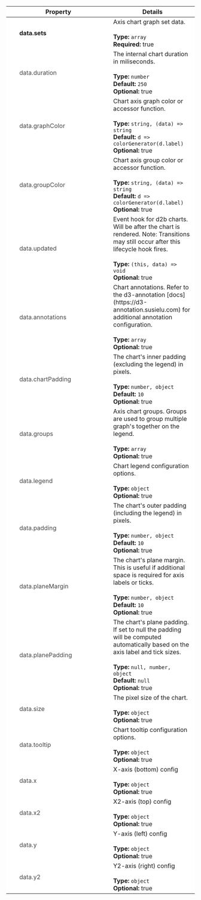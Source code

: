

<script>
  function toggleNextRow(el) {
    const nextRow = el.nextElementSibling;
    nextRow.classList.toggle('hidden');
    el.classList.toggle('expanded');
  } 
</script>

<style>
  .optional {
    opacity: 0.8;
  }

  .required {
    font-weight: bold;
  }

  .parent td:first-child > div::before {
    position: absolute;
    left: -12px;
    content: '\f0da';
    font-family: FontAwesome;
  }

  .expanded td:first-child > div::before {
    content: '\f0d7';
    font-family: FontAwesome;
  }

  .child > td {
    padding: 0 !important;
    border: none !important;
  }

  .child table {
    margin: 0 !important;
    border: 0 !important;
  }

  tr td:first-child {
    min-width: 250px;
    max-width: 250px;
    width: 250px;
  }

  tr td:first-child > div {
    position: relative;
  }

  tr {
    background-color: white !important;
  }

  tr.hidden {
    display: none;
  }

  td {
    position: relative;
  }

  tbody tr td:first-child {
    padding-left: 20px;
  }
</style>

<table><thead><tr><th>Property</th><th>Details</th></tr></thead><tbody><tr class="parent" onclick="toggleNextRow(this)"><td><div style="margin-left:15px;" class="required">data.sets</div></td><td>Axis chart graph set data.<br><br><strong>Type:</strong> <code>array</code><br><strong>Required:</strong> true<br></td></tr><tr class="child hidden">
        <td colspan="2"><table><tbody><tr class="parent" onclick="toggleNextRow(this)"><td><div style="margin-left:30px;" class="required">set.generators</div></td><td>Set generator data.<br><br><strong>Type:</strong> <code>array</code><br><strong>Required:</strong> true<br><strong>Generators:</strong> bar, area, line, scatter, boxPlot, bubblePack</td></tr><tr class="child hidden">
        <td colspan="2"><table><tbody><tr null><td><div style="margin-left:45px;" class="required">generator.type</div></td><td>The generator type, either this or the generator "types" must be provided.<br><br><strong>Type:</strong> <code>"bar", "area", "line", "scatter", "boxPlot", "bubblePack"</code><br><strong>Required:</strong> true<br></td></tr><tr null><td><div style="margin-left:45px;" class="required">generator.types</div></td><td>The generator types, either this or the generator "type" must be provided.<br><br><strong>Type:</strong> <code>array</code><br><strong>Required:</strong> true<br></td></tr><tr null><td><div style="margin-left:45px;" class="optional">generator.align</div></td><td>Align line or scatter graphs according to their y1 or y0 stack orientation. This is useful if you want to have 2 line graphs outlining the top and bottom of an area chart.<br><br><strong>Type:</strong> <code>"y1", "y0"</code><br><strong>Default:</strong> <code>'y1'</code><br><strong>Optional:</strong> true<br><strong>Generators:</strong> scatter, line</td></tr><tr null><td><div style="margin-left:45px;" class="optional">generator.centered</div></td><td>Forces bar chart bars to the center of their respective group position.<br><br><strong>Type:</strong> <code>boolean</code><br><strong>Default:</strong> <code>false</code><br><strong>Optional:</strong> true<br><strong>Generators:</strong> bar</td></tr><tr null><td><div style="margin-left:45px;" class="optional">generator.curve</div></td><td>Curve factory for area and line graphs. See d3-shape's [curves](https://github.com/d3/d3-shape#curves) for more information.<br><br><strong>Type:</strong> <code>CurveFactory</code><br><strong>Default:</strong> <code>d3.curveLinear</code><br><strong>Optional:</strong> true<br><strong>Generators:</strong> area, line</td></tr><tr null><td><div style="margin-left:45px;" class="optional">generator.groupPadding</div></td><td>The padding "within" bar groups (or between individual bars within a group).<br><br><strong>Type:</strong> <code>number</code><br><strong>Default:</strong> <code>0</code><br><strong>Optional:</strong> true<br><strong>Generators:</strong> bar</td></tr><tr null><td><div style="margin-left:45px;" class="optional">generator.orient</div></td><td>Element orientation for bars.<br><br><strong>Type:</strong> <code>"vertical", "horizontal"</code><br><strong>Default:</strong> <code>'vertical'</code><br><strong>Optional:</strong> true<br><strong>Generators:</strong> bar</td></tr><tr null><td><div style="margin-left:45px;" class="optional">generator.orient</div></td><td>Element orientation for boxes.<br><br><strong>Type:</strong> <code>"vertical", "horizontal"</code><br><strong>Default:</strong> <code>'vertical'</code><br><strong>Optional:</strong> true<br><strong>Generators:</strong> boxPlot</td></tr><tr null><td><div style="margin-left:45px;" class="optional">generator.padding</div></td><td>The padding "between" bar groups.<br><br><strong>Type:</strong> <code>number</code><br><strong>Default:</strong> <code>0.5</code><br><strong>Optional:</strong> true<br><strong>Generators:</strong> bar</td></tr><tr null><td><div style="margin-left:45px;" class="optional">generator.size</div></td><td>Pixel size multiplier for bubbles.<br><br><strong>Type:</strong> <code>number</code><br><strong>Default:</strong> <code>100</code><br><strong>Optional:</strong> true<br><strong>Generators:</strong> bubblePack, scatter</td></tr><tr null><td><div style="margin-left:45px;" class="optional">generator.stack</div></td><td>Enable or disable graph stacking.<br><br><strong>Type:</strong> <code>boolean</code><br><strong>Optional:</strong> true<br><strong>Generators:</strong> bar, area, line, scatter</td></tr><tr null><td><div style="margin-left:45px;" class="optional">generator.stackOffset</div></td><td>Stack offset for area line and scatter graphs. See d3-shape's [stack offsets](https://github.com/d3/d3-shape#stack-offsets) for more information.<br><br><strong>Type:</strong> <code>(series, order) => void</code><br><strong>Default:</strong> <code>d3.stackOffsetNone</code><br><strong>Optional:</strong> true<br><strong>Generators:</strong> area, line, scatter</td></tr><tr null><td><div style="margin-left:45px;" class="optional">generator.stackOrder</div></td><td>Stack order for area line and scatter graphs. See d3-shape's [stack orders](https://github.com/d3/d3-shape#stack-orders) for more information.<br><br><strong>Type:</strong> <code>(series) => array</code><br><strong>Default:</strong> <code>d3.stackOrderNone</code><br><strong>Optional:</strong> true<br><strong>Generators:</strong> area, line, scatter</td></tr><tr null><td><div style="margin-left:45px;" class="optional">generator.symbol</div></td><td>Sets the symbol type for the scatter graphs.<br><br><strong>Type:</strong> <code>SymbolType</code><br><strong>Default:</strong> <code>d3.symbolCircle</code><br><strong>Optional:</strong> true<br><strong>Generators:</strong> scatter</td></tr><tr null><td><div style="margin-left:45px;" class="optional">generator.symbol</div></td><td>Sets the symbol type for the bubble pack graphs.<br><br><strong>Type:</strong> <code>SymbolType</code><br><strong>Default:</strong> <code>d3.symbolCircle</code><br><strong>Optional:</strong> true<br><strong>Generators:</strong> bubblePack</td></tr><tr null><td><div style="margin-left:45px;" class="optional">generator.tendancy</div></td><td>How the parent bubble size, x, and y values should be computed. (e.g. as a mean / median / midpoint.. of their leaf nodes)<br><br><strong>Type:</strong> <code>(values, value, weight) => number</code><br><strong>Default:</strong> <code>d2b.mean</code><br><strong>Optional:</strong> true<br><strong>Generators:</strong> tendancy</td></tr><tr null><td><div style="margin-left:45px;" class="optional">generator.valueFormat</div></td><td>Value format for various box plot metrics (e.g. maximum, minimum, median, ..)<br><br><strong>Type:</strong> <code>(n) => string</code><br><strong>Default:</strong> <code>d3.format(',')</code><br><strong>Optional:</strong> true<br><strong>Generators:</strong> boxPlot</td></tr><tr null><td><div style="margin-left:45px;" class="optional">generator.width</div></td><td>Box pixel width.<br><br><strong>Type:</strong> <code>number</code><br><strong>Default:</strong> <code>20</code><br><strong>Optional:</strong> true<br><strong>Generators:</strong> boxPlot</td></tr></tbody></table></td>
      </tr><tr class="parent" onclick="toggleNextRow(this)"><td><div style="margin-left:30px;" class="required">set.graphs</div></td><td>Set graph data.<br><br><strong>Type:</strong> <code>array</code><br><strong>Required:</strong> true<br><strong>Generators:</strong> bar, area, line, scatter, boxPlot, bubblePack</td></tr><tr class="child hidden">
        <td colspan="2"><table><tbody><tr null><td><div style="margin-left:45px;" class="required">graph.label</div></td><td>Graph label.<br><br><strong>Type:</strong> <code>string</code><br><strong>Required:</strong> true<br><strong>Generators:</strong> all</td></tr><tr class="parent" onclick="toggleNextRow(this)"><td><div style="margin-left:45px;" class="required">graph.values</div></td><td>Graph values data.<br><br><strong>Type:</strong> <code>array</code><br><strong>Required:</strong> true<br><strong>Generators:</strong> bar, area, line, scatter, boxPlot, bubblePack</td></tr><tr class="child hidden">
        <td colspan="2"><table><tbody><tr null><td><div style="margin-left:60px;" class="required">value.lowerQuartile</div></td><td>Lower-quartile-value<br><br><strong>Type:</strong> <code>number</code><br><strong>Required:</strong> true<br><strong>Generators:</strong> boxPlot</td></tr><tr null><td><div style="margin-left:60px;" class="required">value.maximum</div></td><td>Maximum-value<br><br><strong>Type:</strong> <code>number</code><br><strong>Required:</strong> true<br><strong>Generators:</strong> boxPlot</td></tr><tr null><td><div style="margin-left:60px;" class="required">value.median</div></td><td>Median-value<br><br><strong>Type:</strong> <code>number</code><br><strong>Required:</strong> true<br><strong>Generators:</strong> boxPlot</td></tr><tr null><td><div style="margin-left:60px;" class="required">value.minimum</div></td><td>Minimum-value<br><br><strong>Type:</strong> <code>number</code><br><strong>Required:</strong> true<br><strong>Generators:</strong> boxPlot</td></tr><tr null><td><div style="margin-left:60px;" class="required">value.size</div></td><td>Bubble size<br><br><strong>Type:</strong> <code>number</code><br><strong>Required:</strong> true<br><strong>Generators:</strong> bubblePack</td></tr><tr null><td><div style="margin-left:60px;" class="required">value.upperQuartile</div></td><td>Upper-quartile-value<br><br><strong>Type:</strong> <code>number</code><br><strong>Required:</strong> true<br><strong>Generators:</strong> boxPlot</td></tr><tr null><td><div style="margin-left:60px;" class="required">value.x</div></td><td>X-value<br><br><strong>Type:</strong> <code>number, string, Date</code><br><strong>Required:</strong> true<br><strong>Generators:</strong> all, bubblePack</td></tr><tr null><td><div style="margin-left:60px;" class="required">value.y</div></td><td>Y-value<br><br><strong>Type:</strong> <code>number, string, Date</code><br><strong>Required:</strong> true<br><strong>Generators:</strong> all, bubblePack</td></tr><tr class="parent" onclick="toggleNextRow(this)"><td><div style="margin-left:60px;" class="required">value.children</div></td><td>Bubble children.<br><br><strong>Type:</strong> <code>array</code><br><strong>Required:</strong> true<br><strong>Generators:</strong> bubblePack</td></tr><tr class="child hidden">
        <td colspan="2"><table><tbody><tr null><td><div style="margin-left:75px;" class="required">child.size</div></td><td>Bubble size<br><br><strong>Type:</strong> <code>number</code><br><strong>Required:</strong> true<br><strong>Generators:</strong> bubblePack</td></tr><tr null><td><div style="margin-left:75px;" class="required">child.x</div></td><td>X-value<br><br><strong>Type:</strong> <code>number, string, Date</code><br><strong>Required:</strong> true<br><strong>Generators:</strong> all</td></tr><tr null><td><div style="margin-left:75px;" class="required">child.y</div></td><td>Y-value<br><br><strong>Type:</strong> <code>number, string, Date</code><br><strong>Required:</strong> true<br><strong>Generators:</strong> all</td></tr><tr null><td><div style="margin-left:75px;" class="optional">child.color</div></td><td>Value's corresponding color. If undefined will fall back to the graph's color.<br><br><strong>Type:</strong> <code>string</code><br><strong>Optional:</strong> true<br><strong>Generators:</strong> bar, scatter, boxPlot, bubblePack</td></tr><tr null><td><div style="margin-left:75px;" class="optional">child.symbol</div></td><td>Point symbol marker. If undefined will fall back to the graph's symbol.<br><br><strong>Type:</strong> <code>SymbolType</code><br><strong>Optional:</strong> true<br><strong>Generators:</strong> bubblePack, scatter</td></tr><tr null><td><div style="margin-left:75px;" class="optional">child.tooltip</div></td><td>Value's tooltip HTML content. If undefined will fall back to the graph's tooltip accessor. If null will disable the tooltip for this value.<br><br><strong>Type:</strong> <code>string, null</code><br><strong>Optional:</strong> true<br><strong>Generators:</strong> all</td></tr><tr class="parent" onclick="toggleNextRow(this)"><td><div style="margin-left:75px;" class="optional">child.annotation</div></td><td>Value's annotations. Bar, line, scatter, and bubble pack graphs have one annotation per value. Refer to the d3-annotation [docs](https://d3-annotation.susielu.com) for additional annotation configuration.<br><br><strong>Type:</strong> <code>object</code><br><strong>Optional:</strong> true<br><strong>Generators:</strong> bar, line, scatter, bubblePack</td></tr><tr class="child hidden">
        <td colspan="2"><table><tbody><tr null><td><div style="margin-left:90px;" class="required">annotation.x</div></td><td>Annotation x position.<br><br><strong>Type:</strong> <code>number, string</code><br><strong>Required:</strong> true<br></td></tr><tr null><td><div style="margin-left:90px;" class="required">annotation.y</div></td><td>Annotation y position.<br><br><strong>Type:</strong> <code>number, string</code><br><strong>Required:</strong> true<br></td></tr><tr null><td><div style="margin-left:90px;" class="optional">annotation.x2</div></td><td>Annotation x2 position.<br><br><strong>Type:</strong> <code>number, string</code><br><strong>Optional:</strong> true<br></td></tr><tr null><td><div style="margin-left:90px;" class="optional">annotation.xType</div></td><td>Annotation x type.<br><br><strong>Type:</strong> <code>"x", "x2"</code><br><strong>Default:</strong> <code>'x'</code><br><strong>Optional:</strong> true<br></td></tr><tr null><td><div style="margin-left:90px;" class="optional">annotation.y2</div></td><td>Annotation y2 position.<br><br><strong>Type:</strong> <code>number, string</code><br><strong>Optional:</strong> true<br></td></tr><tr null><td><div style="margin-left:90px;" class="optional">annotation.yType</div></td><td>Annotation y type.<br><br><strong>Type:</strong> <code>"y", "y2"</code><br><strong>Default:</strong> <code>'y'</code><br><strong>Optional:</strong> true<br></td></tr><tr null><td><div style="margin-left:90px;" class="optional">annotation.z</div></td><td>Annotation z position.<br><br><strong>Type:</strong> <code>"front", "back"</code><br><strong>Default:</strong> <code>'front'</code><br><strong>Optional:</strong> true<br></td></tr></tbody></table></td>
      </tr><tr class="parent" onclick="toggleNextRow(this)"><td><div style="margin-left:75px;" class="optional">child.annotations</div></td><td>Value's annotations. Area and box plot graphs are allowed to have multiple annotations per value, because each value has multiple factors. Refer to the d3-annotation [docs](https://d3-annotation.susielu.com) for additional annotation configuration.<br><br><strong>Type:</strong> <code>array</code><br><strong>Optional:</strong> true<br><strong>Generators:</strong> area, boxPlot</td></tr><tr class="child hidden">
        <td colspan="2"><table><tbody><tr null><td><div style="margin-left:90px;" class="required">annotation.x</div></td><td>Annotation x position.<br><br><strong>Type:</strong> <code>number, string</code><br><strong>Required:</strong> true<br></td></tr><tr null><td><div style="margin-left:90px;" class="required">annotation.y</div></td><td>Annotation y position.<br><br><strong>Type:</strong> <code>number, string</code><br><strong>Required:</strong> true<br></td></tr><tr null><td><div style="margin-left:90px;" class="optional">annotation.x2</div></td><td>Annotation x2 position.<br><br><strong>Type:</strong> <code>number, string</code><br><strong>Optional:</strong> true<br></td></tr><tr null><td><div style="margin-left:90px;" class="optional">annotation.xType</div></td><td>Annotation x type.<br><br><strong>Type:</strong> <code>"x", "x2"</code><br><strong>Default:</strong> <code>'x'</code><br><strong>Optional:</strong> true<br></td></tr><tr null><td><div style="margin-left:90px;" class="optional">annotation.y2</div></td><td>Annotation y2 position.<br><br><strong>Type:</strong> <code>number, string</code><br><strong>Optional:</strong> true<br></td></tr><tr null><td><div style="margin-left:90px;" class="optional">annotation.yType</div></td><td>Annotation y type.<br><br><strong>Type:</strong> <code>"y", "y2"</code><br><strong>Default:</strong> <code>'y'</code><br><strong>Optional:</strong> true<br></td></tr><tr null><td><div style="margin-left:90px;" class="optional">annotation.z</div></td><td>Annotation z position.<br><br><strong>Type:</strong> <code>"front", "back"</code><br><strong>Default:</strong> <code>'front'</code><br><strong>Optional:</strong> true<br></td></tr></tbody></table></td>
      </tr></tbody></table></td>
      </tr><tr null><td><div style="margin-left:60px;" class="optional">value.centered</div></td><td>Forces bar chart bar centering. If undefined will fall back to the bar generator's centered attribute.<br><br><strong>Type:</strong> <code>boolean</code><br><strong>Optional:</strong> true<br><strong>Generators:</strong> bar</td></tr><tr null><td><div style="margin-left:60px;" class="optional">value.color</div></td><td>Value's corresponding color. If undefined will fall back to the graph's color.<br><br><strong>Type:</strong> <code>string</code><br><strong>Optional:</strong> true<br><strong>Generators:</strong> bar, scatter, boxPlot, bubblePack</td></tr><tr null><td><div style="margin-left:60px;" class="optional">value.outliers</div></td><td>Outliers-values<br><br><strong>Type:</strong> <code>array</code><br><strong>Optional:</strong> true<br><strong>Generators:</strong> boxPlot</td></tr><tr null><td><div style="margin-left:60px;" class="optional">value.size</div></td><td>Scatter size. This is optional to provide individual scatter point sizing.<br><br><strong>Type:</strong> <code>number</code><br><strong>Default:</strong> <code>1</code><br><strong>Optional:</strong> true<br><strong>Generators:</strong> size</td></tr><tr null><td><div style="margin-left:60px;" class="optional">value.size</div></td><td>Bubble size. This is optional for parent bubbles, if not provided the value will be aggrigated from leaf node sizes.<br><br><strong>Type:</strong> <code>number</code><br><strong>Optional:</strong> true<br><strong>Generators:</strong> bubblePack</td></tr><tr null><td><div style="margin-left:60px;" class="optional">value.symbol</div></td><td>Point symbol marker. If undefined will fall back to the graph's symbol.<br><br><strong>Type:</strong> <code>SymbolType</code><br><strong>Optional:</strong> true<br><strong>Generators:</strong> bubblePack, scatter</td></tr><tr null><td><div style="margin-left:60px;" class="optional">value.tooltip</div></td><td>Value's tooltip HTML content. If undefined will fall back to the graph's tooltip accessor. If null will disable the tooltip for this value.<br><br><strong>Type:</strong> <code>string, null</code><br><strong>Optional:</strong> true<br><strong>Generators:</strong> all</td></tr><tr null><td><div style="margin-left:60px;" class="optional">value.width</div></td><td>The pixel width for this value's box-plot. If undefined will fall back to the boxPlot generator's width attribute.<br><br><strong>Type:</strong> <code>number</code><br><strong>Optional:</strong> true<br><strong>Generators:</strong> boxPlot</td></tr><tr null><td><div style="margin-left:60px;" class="optional">value.y0</div></td><td>Y0-value<br><br><strong>Type:</strong> <code>number, string</code><br><strong>Default:</strong> <code>0</code><br><strong>Optional:</strong> true<br><strong>Generators:</strong> area</td></tr><tr class="parent" onclick="toggleNextRow(this)"><td><div style="margin-left:60px;" class="optional">value.annotation</div></td><td>Value's annotations. Bar, line, scatter, and bubble pack graphs have one annotation per value. Refer to the d3-annotation [docs](https://d3-annotation.susielu.com) for additional annotation configuration.<br><br><strong>Type:</strong> <code>object</code><br><strong>Optional:</strong> true<br><strong>Generators:</strong> bar, line, scatter, bubblePack</td></tr><tr class="child hidden">
        <td colspan="2"><table><tbody><tr null><td><div style="margin-left:75px;" class="required">annotation.x</div></td><td>Annotation x position.<br><br><strong>Type:</strong> <code>number, string</code><br><strong>Required:</strong> true<br></td></tr><tr null><td><div style="margin-left:75px;" class="required">annotation.y</div></td><td>Annotation y position.<br><br><strong>Type:</strong> <code>number, string</code><br><strong>Required:</strong> true<br></td></tr><tr null><td><div style="margin-left:75px;" class="optional">annotation.x2</div></td><td>Annotation x2 position.<br><br><strong>Type:</strong> <code>number, string</code><br><strong>Optional:</strong> true<br></td></tr><tr null><td><div style="margin-left:75px;" class="optional">annotation.xType</div></td><td>Annotation x type.<br><br><strong>Type:</strong> <code>"x", "x2"</code><br><strong>Default:</strong> <code>'x'</code><br><strong>Optional:</strong> true<br></td></tr><tr null><td><div style="margin-left:75px;" class="optional">annotation.y2</div></td><td>Annotation y2 position.<br><br><strong>Type:</strong> <code>number, string</code><br><strong>Optional:</strong> true<br></td></tr><tr null><td><div style="margin-left:75px;" class="optional">annotation.yType</div></td><td>Annotation y type.<br><br><strong>Type:</strong> <code>"y", "y2"</code><br><strong>Default:</strong> <code>'y'</code><br><strong>Optional:</strong> true<br></td></tr><tr null><td><div style="margin-left:75px;" class="optional">annotation.z</div></td><td>Annotation z position.<br><br><strong>Type:</strong> <code>"front", "back"</code><br><strong>Default:</strong> <code>'front'</code><br><strong>Optional:</strong> true<br></td></tr></tbody></table></td>
      </tr><tr class="parent" onclick="toggleNextRow(this)"><td><div style="margin-left:60px;" class="optional">value.annotations</div></td><td>Value's annotations. Area and box plot graphs are allowed to have multiple annotations per value, because each value has multiple factors. Refer to the d3-annotation [docs](https://d3-annotation.susielu.com) for additional annotation configuration.<br><br><strong>Type:</strong> <code>array</code><br><strong>Optional:</strong> true<br><strong>Generators:</strong> area, boxPlot</td></tr><tr class="child hidden">
        <td colspan="2"><table><tbody><tr null><td><div style="margin-left:75px;" class="required">annotation.x</div></td><td>Annotation x position.<br><br><strong>Type:</strong> <code>number, string</code><br><strong>Required:</strong> true<br></td></tr><tr null><td><div style="margin-left:75px;" class="required">annotation.y</div></td><td>Annotation y position.<br><br><strong>Type:</strong> <code>number, string</code><br><strong>Required:</strong> true<br></td></tr><tr null><td><div style="margin-left:75px;" class="optional">annotation.x2</div></td><td>Annotation x2 position.<br><br><strong>Type:</strong> <code>number, string</code><br><strong>Optional:</strong> true<br></td></tr><tr null><td><div style="margin-left:75px;" class="optional">annotation.xType</div></td><td>Annotation x type.<br><br><strong>Type:</strong> <code>"x", "x2"</code><br><strong>Default:</strong> <code>'x'</code><br><strong>Optional:</strong> true<br></td></tr><tr null><td><div style="margin-left:75px;" class="optional">annotation.y2</div></td><td>Annotation y2 position.<br><br><strong>Type:</strong> <code>number, string</code><br><strong>Optional:</strong> true<br></td></tr><tr null><td><div style="margin-left:75px;" class="optional">annotation.yType</div></td><td>Annotation y type.<br><br><strong>Type:</strong> <code>"y", "y2"</code><br><strong>Default:</strong> <code>'y'</code><br><strong>Optional:</strong> true<br></td></tr><tr null><td><div style="margin-left:75px;" class="optional">annotation.z</div></td><td>Annotation z position.<br><br><strong>Type:</strong> <code>"front", "back"</code><br><strong>Default:</strong> <code>'front'</code><br><strong>Optional:</strong> true<br></td></tr></tbody></table></td>
      </tr></tbody></table></td>
      </tr><tr null><td><div style="margin-left:45px;" class="optional">graph.color</div></td><td>The graph color. If undefined, the color will fall back to the chart's graphColor accessor.<br><br><strong>Type:</strong> <code>string</code><br><strong>Optional:</strong> true<br><strong>Generators:</strong> all</td></tr><tr null><td><div style="margin-left:45px;" class="optional">graph.group</div></td><td>The graph group, should match the group's label. This is useful to group graphs together on the legend.<br><br><strong>Type:</strong> <code>string</code><br><strong>Optional:</strong> true<br><strong>Generators:</strong> all</td></tr><tr null><td><div style="margin-left:45px;" class="optional">graph.hidden</div></td><td>Initially hides this graph. This value will be modified internally when interacting with the chart legend.<br><br><strong>Type:</strong> <code>boolean</code><br><strong>Optional:</strong> true<br><strong>Generators:</strong> all</td></tr><tr null><td><div style="margin-left:45px;" class="optional">graph.legendIcon</div></td><td>Legend icon symbol type. This can either be a font awesome character code (e.g. '\uf111' for a circle), [d3 symbol](https://github.com/d3/d3-shape#symbols) or [d2b symbol](https://docs.d2bjs.org/shape/symbols.html). If set, this will override the legend's icon property.<br><br><strong>Type:</strong> <code>string, SymbolType</code><br><strong>Optional:</strong> true<br></td></tr><tr null><td><div style="margin-left:45px;" class="optional">graph.stack</div></td><td>Graph stack key. This can be used to stack graphs together in this set. Like stack values will be stacked together. (e.g. if graphs 1 and 2 have a stack value is 'first' and graph 3 have a stack value of 'second' only graphs 1 and 2 will be stacked together). If undefined, the stacking will fall back to the generator's stack property.<br><br><strong>Type:</strong> <code>number, string</code><br><strong>Optional:</strong> true<br><strong>Generators:</strong> bar, area, line, scatter</td></tr><tr null><td><div style="margin-left:45px;" class="optional">graph.symbol</div></td><td>The graph symbol if it's a scatter or bubble pack graph. If undefined, the symbol will fall back to the generator's symbol property.<br><br><strong>Type:</strong> <code>SymbolType</code><br><strong>Optional:</strong> true<br><strong>Generators:</strong> scatter, bubblePack</td></tr><tr null><td><div style="margin-left:45px;" class="optional">graph.tooltip</div></td><td>Html content to be displayed in the values tooltip row. A null value will disable the value's tooltip row.<br><br><strong>Type:</strong> <code>null, string, (data, graph) => string, null</code><br><strong>Default:</strong> <code>(value, graph) => {   return `${graph.label}: ${orEquals(value.y, value.y1, value.median)}` }</code><br><strong>Optional:</strong> true<br><strong>Generators:</strong> bar, area, line, scatter, </td></tr><tr class="parent" onclick="toggleNextRow(this)"><td><div style="margin-left:45px;" class="optional">graph.annotations</div></td><td>Graph annotations. Refer to the d3-annotation [docs](https://d3-annotation.susielu.com) for additional annotation configuration.<br><br><strong>Type:</strong> <code>array</code><br><strong>Optional:</strong> true<br><strong>Generators:</strong> all</td></tr><tr class="child hidden">
        <td colspan="2"><table><tbody><tr null><td><div style="margin-left:60px;" class="required">annotation.x</div></td><td>Annotation x position.<br><br><strong>Type:</strong> <code>number, string</code><br><strong>Required:</strong> true<br></td></tr><tr null><td><div style="margin-left:60px;" class="required">annotation.y</div></td><td>Annotation y position.<br><br><strong>Type:</strong> <code>number, string</code><br><strong>Required:</strong> true<br></td></tr><tr null><td><div style="margin-left:60px;" class="optional">annotation.x2</div></td><td>Annotation x2 position.<br><br><strong>Type:</strong> <code>number, string</code><br><strong>Optional:</strong> true<br></td></tr><tr null><td><div style="margin-left:60px;" class="optional">annotation.xType</div></td><td>Annotation x type.<br><br><strong>Type:</strong> <code>"x", "x2"</code><br><strong>Default:</strong> <code>'x'</code><br><strong>Optional:</strong> true<br></td></tr><tr null><td><div style="margin-left:60px;" class="optional">annotation.y2</div></td><td>Annotation y2 position.<br><br><strong>Type:</strong> <code>number, string</code><br><strong>Optional:</strong> true<br></td></tr><tr null><td><div style="margin-left:60px;" class="optional">annotation.yType</div></td><td>Annotation y type.<br><br><strong>Type:</strong> <code>"y", "y2"</code><br><strong>Default:</strong> <code>'y'</code><br><strong>Optional:</strong> true<br></td></tr><tr null><td><div style="margin-left:60px;" class="optional">annotation.z</div></td><td>Annotation z position.<br><br><strong>Type:</strong> <code>"front", "back"</code><br><strong>Default:</strong> <code>'front'</code><br><strong>Optional:</strong> true<br></td></tr></tbody></table></td>
      </tr></tbody></table></td>
      </tr><tr null><td><div style="margin-left:30px;" class="optional">set.xType</div></td><td>Set xType. If set to x2, the graphs in this set will use the top horizontal axis.<br><br><strong>Type:</strong> <code>"x", "x2"</code><br><strong>Default:</strong> <code>'x'</code><br><strong>Optional:</strong> true<br></td></tr><tr null><td><div style="margin-left:30px;" class="optional">set.yType</div></td><td>Set yType. If set to y2, the graphs in this set will use the right vertical axis.<br><br><strong>Type:</strong> <code>"y", "y2"</code><br><strong>Default:</strong> <code>'y'</code><br><strong>Optional:</strong> true<br></td></tr></tbody></table></td>
      </tr><tr null><td><div style="margin-left:15px;" class="optional">data.duration</div></td><td>The internal chart duration in miliseconds.<br><br><strong>Type:</strong> <code>number</code><br><strong>Default:</strong> <code>250</code><br><strong>Optional:</strong> true<br></td></tr><tr null><td><div style="margin-left:15px;" class="optional">data.graphColor</div></td><td>Chart axis graph color or accessor function.<br><br><strong>Type:</strong> <code>string, (data) => string</code><br><strong>Default:</strong> <code>d => colorGenerator(d.label)</code><br><strong>Optional:</strong> true<br></td></tr><tr null><td><div style="margin-left:15px;" class="optional">data.groupColor</div></td><td>Chart axis group color or accessor function.<br><br><strong>Type:</strong> <code>string, (data) => string</code><br><strong>Default:</strong> <code>d => colorGenerator(d.label)</code><br><strong>Optional:</strong> true<br></td></tr><tr null><td><div style="margin-left:15px;" class="optional">data.updated</div></td><td>Event hook for d2b charts. Will be after the chart is rendered. Note: Transitions may still occur after this lifecycle hook fires.<br><br><strong>Type:</strong> <code>(this, data) => void</code><br><strong>Optional:</strong> true<br></td></tr><tr class="parent" onclick="toggleNextRow(this)"><td><div style="margin-left:15px;" class="optional">data.annotations</div></td><td>Chart annotations. Refer to the d3-annotation [docs](https://d3-annotation.susielu.com) for additional annotation configuration.<br><br><strong>Type:</strong> <code>array</code><br><strong>Optional:</strong> true<br></td></tr><tr class="child hidden">
        <td colspan="2"><table><tbody><tr null><td><div style="margin-left:30px;" class="required">annotation.x</div></td><td>Annotation x position.<br><br><strong>Type:</strong> <code>number, string</code><br><strong>Required:</strong> true<br></td></tr><tr null><td><div style="margin-left:30px;" class="required">annotation.y</div></td><td>Annotation y position.<br><br><strong>Type:</strong> <code>number, string</code><br><strong>Required:</strong> true<br></td></tr><tr null><td><div style="margin-left:30px;" class="optional">annotation.x2</div></td><td>Annotation x2 position.<br><br><strong>Type:</strong> <code>number, string</code><br><strong>Optional:</strong> true<br></td></tr><tr null><td><div style="margin-left:30px;" class="optional">annotation.xType</div></td><td>Annotation x type.<br><br><strong>Type:</strong> <code>"x", "x2"</code><br><strong>Default:</strong> <code>'x'</code><br><strong>Optional:</strong> true<br></td></tr><tr null><td><div style="margin-left:30px;" class="optional">annotation.y2</div></td><td>Annotation y2 position.<br><br><strong>Type:</strong> <code>number, string</code><br><strong>Optional:</strong> true<br></td></tr><tr null><td><div style="margin-left:30px;" class="optional">annotation.yType</div></td><td>Annotation y type.<br><br><strong>Type:</strong> <code>"y", "y2"</code><br><strong>Default:</strong> <code>'y'</code><br><strong>Optional:</strong> true<br></td></tr><tr null><td><div style="margin-left:30px;" class="optional">annotation.z</div></td><td>Annotation z position.<br><br><strong>Type:</strong> <code>"front", "back"</code><br><strong>Default:</strong> <code>'front'</code><br><strong>Optional:</strong> true<br></td></tr></tbody></table></td>
      </tr><tr class="parent" onclick="toggleNextRow(this)"><td><div style="margin-left:15px;" class="optional">data.chartPadding</div></td><td>The chart's inner padding (excluding the legend) in pixels.<br><br><strong>Type:</strong> <code>number, object</code><br><strong>Default:</strong> <code>10</code><br><strong>Optional:</strong> true<br></td></tr><tr class="child hidden">
        <td colspan="2"><table><tbody><tr null><td><div style="margin-left:30px;" class="required">chartPadding.bottom</div></td><td><strong>Type:</strong> <code>number</code><br><strong>Required:</strong> true<br></td></tr><tr null><td><div style="margin-left:30px;" class="required">chartPadding.left</div></td><td><strong>Type:</strong> <code>number</code><br><strong>Required:</strong> true<br></td></tr><tr null><td><div style="margin-left:30px;" class="required">chartPadding.right</div></td><td><strong>Type:</strong> <code>number</code><br><strong>Required:</strong> true<br></td></tr><tr null><td><div style="margin-left:30px;" class="required">chartPadding.top</div></td><td><strong>Type:</strong> <code>number</code><br><strong>Required:</strong> true<br></td></tr></tbody></table></td>
      </tr><tr class="parent" onclick="toggleNextRow(this)"><td><div style="margin-left:15px;" class="optional">data.groups</div></td><td>Axis chart groups. Groups are used to group multiple graph's together on the legend.<br><br><strong>Type:</strong> <code>array</code><br><strong>Optional:</strong> true<br></td></tr><tr class="child hidden">
        <td colspan="2"><table><tbody><tr null><td><div style="margin-left:30px;" class="required">group.label</div></td><td>The group label, should match the corresponding graph's group property.<br><br><strong>Type:</strong> <code>string</code><br><strong>Required:</strong> true<br></td></tr><tr null><td><div style="margin-left:30px;" class="optional">group.color</div></td><td>The group color property. By default this will defer to the graph color.<br><br><strong>Type:</strong> <code>string</code><br><strong>Optional:</strong> true<br></td></tr><tr null><td><div style="margin-left:30px;" class="optional">group.hidden</div></td><td>Initially hides this group. This value will be modified internally when interacting with the chart legend.<br><br><strong>Type:</strong> <code>boolean</code><br><strong>Optional:</strong> true<br></td></tr><tr null><td><div style="margin-left:30px;" class="optional">group.legendIcon</div></td><td>Legend icon symbol type. This can either be a font awesome character code (e.g. '\uf111' for a circle), [d3 symbol](https://github.com/d3/d3-shape#symbols) or [d2b symbol](https://docs.d2bjs.org/shape/symbols.html). If set, this will override the legend's icon property.<br><br><strong>Type:</strong> <code>string, SymbolType</code><br><strong>Optional:</strong> true<br></td></tr></tbody></table></td>
      </tr><tr class="parent" onclick="toggleNextRow(this)"><td><div style="margin-left:15px;" class="optional">data.legend</div></td><td>Chart legend configuration options.<br><br><strong>Type:</strong> <code>object</code><br><strong>Optional:</strong> true<br></td></tr><tr class="child hidden">
        <td colspan="2"><table><tbody><tr null><td><div style="margin-left:30px;" class="optional">legend.clickable</div></td><td>Whether the legend will hide / show arcs on click.<br><br><strong>Type:</strong> <code>boolean</code><br><strong>Default:</strong> <code>true</code><br><strong>Optional:</strong> true<br></td></tr><tr null><td><div style="margin-left:30px;" class="optional">legend.dblclickable</div></td><td>Whether the legend will hide / show arcs on dblclick.<br><br><strong>Type:</strong> <code>boolean</code><br><strong>Default:</strong> <code>true</code><br><strong>Optional:</strong> true<br></td></tr><tr null><td><div style="margin-left:30px;" class="optional">legend.enabled</div></td><td>Enable or disable the legend.<br><br><strong>Type:</strong> <code>boolean</code><br><strong>Default:</strong> <code>true</code><br><strong>Optional:</strong> true<br></td></tr><tr null><td><div style="margin-left:30px;" class="optional">legend.icon</div></td><td>Legend icon symbol type. This can either be a font awesome character code (e.g. '\uf111' for a circle), [d3 symbol](https://github.com/d3/d3-shape#symbols) or [d2b symbol](https://docs.d2bjs.org/shape/symbols.html). This can also be provided as an accessor function to the graph / group data.<br><br><strong>Type:</strong> <code>string, SymbolType, (data) => string, SymbolType</code><br><strong>Default:</strong> <code>d3.symbolCircle</code><br><strong>Optional:</strong> true<br></td></tr><tr null><td><div style="margin-left:30px;" class="optional">legend.orient</div></td><td>Legend orientation, relative to the chart.<br><br><strong>Type:</strong> <code>"top", "left", "right", "bottom"</code><br><strong>Default:</strong> <code>'bottom'</code><br><strong>Optional:</strong> true<br></td></tr></tbody></table></td>
      </tr><tr class="parent" onclick="toggleNextRow(this)"><td><div style="margin-left:15px;" class="optional">data.padding</div></td><td>The chart's outer padding (including the legend) in pixels.<br><br><strong>Type:</strong> <code>number, object</code><br><strong>Default:</strong> <code>10</code><br><strong>Optional:</strong> true<br></td></tr><tr class="child hidden">
        <td colspan="2"><table><tbody><tr null><td><div style="margin-left:30px;" class="required">padding.bottom</div></td><td><strong>Type:</strong> <code>number</code><br><strong>Required:</strong> true<br></td></tr><tr null><td><div style="margin-left:30px;" class="required">padding.left</div></td><td><strong>Type:</strong> <code>number</code><br><strong>Required:</strong> true<br></td></tr><tr null><td><div style="margin-left:30px;" class="required">padding.right</div></td><td><strong>Type:</strong> <code>number</code><br><strong>Required:</strong> true<br></td></tr><tr null><td><div style="margin-left:30px;" class="required">padding.top</div></td><td><strong>Type:</strong> <code>number</code><br><strong>Required:</strong> true<br></td></tr></tbody></table></td>
      </tr><tr class="parent" onclick="toggleNextRow(this)"><td><div style="margin-left:15px;" class="optional">data.planeMargin</div></td><td>The chart's plane margin. This is useful if additional space is required for axis labels or ticks.<br><br><strong>Type:</strong> <code>number, object</code><br><strong>Default:</strong> <code>10</code><br><strong>Optional:</strong> true<br></td></tr><tr class="child hidden">
        <td colspan="2"><table><tbody><tr null><td><div style="margin-left:30px;" class="required">planeMargin.bottom</div></td><td><strong>Type:</strong> <code>number</code><br><strong>Required:</strong> true<br></td></tr><tr null><td><div style="margin-left:30px;" class="required">planeMargin.left</div></td><td><strong>Type:</strong> <code>number</code><br><strong>Required:</strong> true<br></td></tr><tr null><td><div style="margin-left:30px;" class="required">planeMargin.right</div></td><td><strong>Type:</strong> <code>number</code><br><strong>Required:</strong> true<br></td></tr><tr null><td><div style="margin-left:30px;" class="required">planeMargin.top</div></td><td><strong>Type:</strong> <code>number</code><br><strong>Required:</strong> true<br></td></tr></tbody></table></td>
      </tr><tr class="parent" onclick="toggleNextRow(this)"><td><div style="margin-left:15px;" class="optional">data.planePadding</div></td><td>The chart's plane padding. If set to null the padding will be computed automatically based on the axis label and tick sizes.<br><br><strong>Type:</strong> <code>null, number, object</code><br><strong>Default:</strong> <code>null</code><br><strong>Optional:</strong> true<br></td></tr><tr class="child hidden">
        <td colspan="2"><table><tbody><tr null><td><div style="margin-left:30px;" class="required">planePadding.bottom</div></td><td><strong>Type:</strong> <code>number</code><br><strong>Required:</strong> true<br></td></tr><tr null><td><div style="margin-left:30px;" class="required">planePadding.left</div></td><td><strong>Type:</strong> <code>number</code><br><strong>Required:</strong> true<br></td></tr><tr null><td><div style="margin-left:30px;" class="required">planePadding.right</div></td><td><strong>Type:</strong> <code>number</code><br><strong>Required:</strong> true<br></td></tr><tr null><td><div style="margin-left:30px;" class="required">planePadding.top</div></td><td><strong>Type:</strong> <code>number</code><br><strong>Required:</strong> true<br></td></tr></tbody></table></td>
      </tr><tr class="parent" onclick="toggleNextRow(this)"><td><div style="margin-left:15px;" class="optional">data.size</div></td><td>The pixel size of the chart.<br><br><strong>Type:</strong> <code>object</code><br><strong>Optional:</strong> true<br></td></tr><tr class="child hidden">
        <td colspan="2"><table><tbody><tr null><td><div style="margin-left:30px;" class="optional">size.height</div></td><td>The pixel height of the chart. If not given, the container height will be used.<br><br><strong>Type:</strong> <code>number</code><br><strong>Optional:</strong> true<br></td></tr><tr null><td><div style="margin-left:30px;" class="optional">size.width</div></td><td>The pixel width of the chart. If not given, the container width will be used.<br><br><strong>Type:</strong> <code>number</code><br><strong>Optional:</strong> true<br></td></tr></tbody></table></td>
      </tr><tr class="parent" onclick="toggleNextRow(this)"><td><div style="margin-left:15px;" class="optional">data.tooltip</div></td><td>Chart tooltip configuration options.<br><br><strong>Type:</strong> <code>object</code><br><strong>Optional:</strong> true<br></td></tr><tr class="child hidden">
        <td colspan="2"><table><tbody><tr null><td><div style="margin-left:30px;" class="optional">tooltip.row</div></td><td>Html content to be displayed in each of the tooltip's rows.<br><br><strong>Type:</strong> <code>null, string, (value, graph) => string, null</code><br><strong>Default:</strong> <code>(value, graph) => {   return `${graph.label}: ${orEquals(value.y, value.y1, value.median)}` }</code><br><strong>Optional:</strong> true<br></td></tr><tr null><td><div style="margin-left:30px;" class="optional">tooltip.threshold</div></td><td>The tooltip threshold for the cursor distant to the nearest axis chart value.<br><br><strong>Type:</strong> <code>number</code><br><strong>Default:</strong> <code>50</code><br><strong>Optional:</strong> true<br></td></tr><tr null><td><div style="margin-left:30px;" class="optional">tooltip.title</div></td><td>Html content to be displayed in the tooltip's title.<br><br><strong>Type:</strong> <code>null, string, (values) => string, null</code><br><strong>Default:</strong> <code>(values) => {   const first = values[0].value   return `${first.x, first.x1, first.median}` }</code><br><strong>Optional:</strong> true<br></td></tr><tr null><td><div style="margin-left:30px;" class="optional">tooltip.trackX</div></td><td>Tooltip will show values near the horizontal position of the cursor.<br><br><strong>Type:</strong> <code>boolean</code><br><strong>Default:</strong> <code>true</code><br><strong>Optional:</strong> true<br></td></tr><tr null><td><div style="margin-left:30px;" class="optional">tooltip.trackY</div></td><td>Tooltip will show values near the vertical position of the cursor. (useful for horizontally oriented graphs or charts that have a lot of y values stacked on the same discrete x values)<br><br><strong>Type:</strong> <code>boolean</code><br><strong>Default:</strong> <code>false</code><br><strong>Optional:</strong> true<br></td></tr></tbody></table></td>
      </tr><tr class="parent" onclick="toggleNextRow(this)"><td><div style="margin-left:15px;" class="optional">data.x</div></td><td>X-axis (bottom) config<br><br><strong>Type:</strong> <code>object</code><br><strong>Optional:</strong> true<br></td></tr><tr class="child hidden">
        <td colspan="2"><table><tbody><tr null><td><div style="margin-left:30px;" class="optional">x.axis</div></td><td>Specify a configured [d3-axis](https://github.com/d3/d3-axis). It's usually better to use the following axis configuration properties instead of setting your own.<br><br><strong>Type:</strong> <code>Axis</code><br><strong>Optional:</strong> true<br></td></tr><tr null><td><div style="margin-left:30px;" class="optional">x.label</div></td><td>Sets a label for this axis.<br><br><strong>Type:</strong> <code>string</code><br><strong>Optional:</strong> true<br></td></tr><tr null><td><div style="margin-left:30px;" class="optional">x.labelOrient</div></td><td>Axis label orientation.<br><br><strong>Type:</strong> <code>"outer start", "outer middle", "outer end", "inner start", "inner middle", "inner end"</code><br><strong>Optional:</strong> true<br></td></tr><tr null><td><div style="margin-left:30px;" class="optional">x.linearPadding</div></td><td>Pad both sides of the continuous scale by a percent of the domain range. For example [-0.1, 0.2] will pad the minimum scale domain by 10% and the upper end by 20%.<br><br><strong>Optional:</strong> true<br></td></tr><tr null><td><div style="margin-left:30px;" class="optional">x.orient</div></td><td>Axis orientation inside or outside the plane.<br><br><strong>Type:</strong> <code>"inner", "outer"</code><br><strong>Default:</strong> <code>'outer'</code><br><strong>Optional:</strong> true<br></td></tr><tr null><td><div style="margin-left:30px;" class="optional">x.showGrid</div></td><td>Enable or disable the grid for this axis.<br><br><strong>Type:</strong> <code>boolean</code><br><strong>Default:</strong> <code>true</code><br><strong>Optional:</strong> true<br></td></tr><tr null><td><div style="margin-left:30px;" class="optional">x.tickFormat</div></td><td>Specify the tick format. See d3-axis [tickFormat](https://github.com/d3/d3-axis#axis_tickFormat)<br><br><strong>Type:</strong> <code>(n) => string</code><br><strong>Optional:</strong> true<br></td></tr><tr null><td><div style="margin-left:30px;" class="optional">x.tickPadding</div></td><td>Pad tick labels from the plan for this axis. See d3-axis [tickPadding](https://github.com/d3/d3-axis#axis_tickPadding)<br><br><strong>Type:</strong> <code>number</code><br><strong>Default:</strong> <code>3</code><br><strong>Optional:</strong> true<br></td></tr><tr null><td><div style="margin-left:30px;" class="optional">x.tickSize</div></td><td>See d3-axis [tickSize](https://github.com/d3/d3-axis#axis_tickSize)<br><br><strong>Type:</strong> <code>number</code><br><strong>Default:</strong> <code>6</code><br><strong>Optional:</strong> true<br></td></tr><tr null><td><div style="margin-left:30px;" class="optional">x.tickValues</div></td><td>Specify the tick values instead of automatically generating them. See d3-axis [tickValues](https://github.com/d3/d3-axis#axis_tickValues)<br><br><strong>Type:</strong> <code>array</code><br><strong>Optional:</strong> true<br></td></tr><tr null><td><div style="margin-left:30px;" class="optional">x.ticks</div></td><td>Specify the tick count or axis time interval for the axis. See d3-axis [ticks](https://github.com/d3/d3-axis#axis_ticks)<br><br><strong>Type:</strong> <code>AxisTimeInterval, number</code><br><strong>Optional:</strong> true<br></td></tr><tr null><td><div style="margin-left:30px;" class="optional">x.wrapLength</div></td><td>Axis tick wrap length.<br><br><strong>Type:</strong> <code>number</code><br><strong>Default:</strong> <code>Infinity</code><br><strong>Optional:</strong> true<br></td></tr><tr class="parent" onclick="toggleNextRow(this)"><td><div style="margin-left:30px;" class="optional">x.scale</div></td><td>Axis' scale config interface.<br><br><strong>Type:</strong> <code>object</code><br><strong>Optional:</strong> true<br></td></tr><tr class="child hidden">
        <td colspan="2"><table><tbody><tr null><td><div style="margin-left:45px;" class="optional">scale.base</div></td><td>See d3-scale [log base](https://github.com/d3/d3-scale#log_base)<br><br><strong>Type:</strong> <code>number</code><br><strong>Default:</strong> <code>10</code><br><strong>Optional:</strong> true<br></td></tr><tr null><td><div style="margin-left:45px;" class="optional">scale.clamp</div></td><td>See d3-scale [continuous clamp](https://github.com/d3/d3-scale#continuous_clamp)<br><br><strong>Type:</strong> <code>boolean</code><br><strong>Default:</strong> <code>false</code><br><strong>Optional:</strong> true<br></td></tr><tr null><td><div style="margin-left:45px;" class="optional">scale.constant</div></td><td>See d3-scale [symlog constant](https://github.com/d3/d3-scale#symlog_constant)<br><br><strong>Type:</strong> <code>number</code><br><strong>Default:</strong> <code>1</code><br><strong>Optional:</strong> true<br></td></tr><tr null><td><div style="margin-left:45px;" class="optional">scale.domain</div></td><td>See [d3-scale](https://github.com/d3/d3-scale) for different scale type domains.<br><br><strong>Type:</strong> <code>array, (values) => array</code><br><strong>Optional:</strong> true<br></td></tr><tr null><td><div style="margin-left:45px;" class="optional">scale.exponent</div></td><td>See d3-scale [power exponent](https://github.com/d3/d3-scale#pow_exponent)<br><br><strong>Type:</strong> <code>number</code><br><strong>Default:</strong> <code>1</code><br><strong>Optional:</strong> true<br></td></tr><tr null><td><div style="margin-left:45px;" class="optional">scale.nice</div></td><td>See d3-scale [continuous nice](https://github.com/d3/d3-scale#continuous_nice)<br><br><strong>Type:</strong> <code>boolean</code><br><strong>Default:</strong> <code>false</code><br><strong>Optional:</strong> true<br></td></tr><tr null><td><div style="margin-left:45px;" class="optional">scale.type</div></td><td>D3 scale instance or descriptor string.<br><br><strong>Type:</strong> <code>"band", "point", "linear", "time", "pow", "log", AxisScale</code><br><strong>Optional:</strong> true<br></td></tr><tr class="parent" onclick="toggleNextRow(this)"><td><div style="margin-left:45px;" class="optional">scale.forceBounds</div></td><td>Force domain bounds for [continuous scales](https://github.com/d3/d3-scale#_continuous). This is useful if you want the domain min OR max to be automatic but the other to be fixed.<br><br><strong>Type:</strong> <code>object</code><br><strong>Optional:</strong> true<br></td></tr><tr class="child hidden">
        <td colspan="2"><table><tbody><tr null><td><div style="margin-left:60px;" class="optional">forceBounds.max</div></td><td>Force maximum domain bound for [continuous scales](https://github.com/d3/d3-scale#_continuous)<br><br><strong>Type:</strong> <code>number</code><br><strong>Optional:</strong> true<br></td></tr><tr null><td><div style="margin-left:60px;" class="optional">forceBounds.min</div></td><td>Force minimum domain bound for [continuous scales](https://github.com/d3/d3-scale#_continuous)<br><br><strong>Type:</strong> <code>number</code><br><strong>Optional:</strong> true<br></td></tr></tbody></table></td>
      </tr></tbody></table></td>
      </tr></tbody></table></td>
      </tr><tr class="parent" onclick="toggleNextRow(this)"><td><div style="margin-left:15px;" class="optional">data.x2</div></td><td>X2-axis (top) config<br><br><strong>Type:</strong> <code>object</code><br><strong>Optional:</strong> true<br></td></tr><tr class="child hidden">
        <td colspan="2"><table><tbody><tr null><td><div style="margin-left:30px;" class="optional">x2.axis</div></td><td>Specify a configured [d3-axis](https://github.com/d3/d3-axis). It's usually better to use the following axis configuration properties instead of setting your own.<br><br><strong>Type:</strong> <code>Axis</code><br><strong>Optional:</strong> true<br></td></tr><tr null><td><div style="margin-left:30px;" class="optional">x2.label</div></td><td>Sets a label for this axis.<br><br><strong>Type:</strong> <code>string</code><br><strong>Optional:</strong> true<br></td></tr><tr null><td><div style="margin-left:30px;" class="optional">x2.labelOrient</div></td><td>Axis label orientation.<br><br><strong>Type:</strong> <code>"outer start", "outer middle", "outer end", "inner start", "inner middle", "inner end"</code><br><strong>Optional:</strong> true<br></td></tr><tr null><td><div style="margin-left:30px;" class="optional">x2.linearPadding</div></td><td>Pad both sides of the continuous scale by a percent of the domain range. For example [-0.1, 0.2] will pad the minimum scale domain by 10% and the upper end by 20%.<br><br><strong>Optional:</strong> true<br></td></tr><tr null><td><div style="margin-left:30px;" class="optional">x2.orient</div></td><td>Axis orientation inside or outside the plane.<br><br><strong>Type:</strong> <code>"inner", "outer"</code><br><strong>Default:</strong> <code>'outer'</code><br><strong>Optional:</strong> true<br></td></tr><tr null><td><div style="margin-left:30px;" class="optional">x2.showGrid</div></td><td>Enable or disable the grid for this axis.<br><br><strong>Type:</strong> <code>boolean</code><br><strong>Default:</strong> <code>true</code><br><strong>Optional:</strong> true<br></td></tr><tr null><td><div style="margin-left:30px;" class="optional">x2.tickFormat</div></td><td>Specify the tick format. See d3-axis [tickFormat](https://github.com/d3/d3-axis#axis_tickFormat)<br><br><strong>Type:</strong> <code>(n) => string</code><br><strong>Optional:</strong> true<br></td></tr><tr null><td><div style="margin-left:30px;" class="optional">x2.tickPadding</div></td><td>Pad tick labels from the plan for this axis. See d3-axis [tickPadding](https://github.com/d3/d3-axis#axis_tickPadding)<br><br><strong>Type:</strong> <code>number</code><br><strong>Default:</strong> <code>3</code><br><strong>Optional:</strong> true<br></td></tr><tr null><td><div style="margin-left:30px;" class="optional">x2.tickSize</div></td><td>See d3-axis [tickSize](https://github.com/d3/d3-axis#axis_tickSize)<br><br><strong>Type:</strong> <code>number</code><br><strong>Default:</strong> <code>6</code><br><strong>Optional:</strong> true<br></td></tr><tr null><td><div style="margin-left:30px;" class="optional">x2.tickValues</div></td><td>Specify the tick values instead of automatically generating them. See d3-axis [tickValues](https://github.com/d3/d3-axis#axis_tickValues)<br><br><strong>Type:</strong> <code>array</code><br><strong>Optional:</strong> true<br></td></tr><tr null><td><div style="margin-left:30px;" class="optional">x2.ticks</div></td><td>Specify the tick count or axis time interval for the axis. See d3-axis [ticks](https://github.com/d3/d3-axis#axis_ticks)<br><br><strong>Type:</strong> <code>AxisTimeInterval, number</code><br><strong>Optional:</strong> true<br></td></tr><tr null><td><div style="margin-left:30px;" class="optional">x2.wrapLength</div></td><td>Axis tick wrap length.<br><br><strong>Type:</strong> <code>number</code><br><strong>Default:</strong> <code>Infinity</code><br><strong>Optional:</strong> true<br></td></tr><tr class="parent" onclick="toggleNextRow(this)"><td><div style="margin-left:30px;" class="optional">x2.scale</div></td><td>Axis' scale config interface.<br><br><strong>Type:</strong> <code>object</code><br><strong>Optional:</strong> true<br></td></tr><tr class="child hidden">
        <td colspan="2"><table><tbody><tr null><td><div style="margin-left:45px;" class="optional">scale.base</div></td><td>See d3-scale [log base](https://github.com/d3/d3-scale#log_base)<br><br><strong>Type:</strong> <code>number</code><br><strong>Default:</strong> <code>10</code><br><strong>Optional:</strong> true<br></td></tr><tr null><td><div style="margin-left:45px;" class="optional">scale.clamp</div></td><td>See d3-scale [continuous clamp](https://github.com/d3/d3-scale#continuous_clamp)<br><br><strong>Type:</strong> <code>boolean</code><br><strong>Default:</strong> <code>false</code><br><strong>Optional:</strong> true<br></td></tr><tr null><td><div style="margin-left:45px;" class="optional">scale.constant</div></td><td>See d3-scale [symlog constant](https://github.com/d3/d3-scale#symlog_constant)<br><br><strong>Type:</strong> <code>number</code><br><strong>Default:</strong> <code>1</code><br><strong>Optional:</strong> true<br></td></tr><tr null><td><div style="margin-left:45px;" class="optional">scale.domain</div></td><td>See [d3-scale](https://github.com/d3/d3-scale) for different scale type domains.<br><br><strong>Type:</strong> <code>array, (values) => array</code><br><strong>Optional:</strong> true<br></td></tr><tr null><td><div style="margin-left:45px;" class="optional">scale.exponent</div></td><td>See d3-scale [power exponent](https://github.com/d3/d3-scale#pow_exponent)<br><br><strong>Type:</strong> <code>number</code><br><strong>Default:</strong> <code>1</code><br><strong>Optional:</strong> true<br></td></tr><tr null><td><div style="margin-left:45px;" class="optional">scale.nice</div></td><td>See d3-scale [continuous nice](https://github.com/d3/d3-scale#continuous_nice)<br><br><strong>Type:</strong> <code>boolean</code><br><strong>Default:</strong> <code>false</code><br><strong>Optional:</strong> true<br></td></tr><tr null><td><div style="margin-left:45px;" class="optional">scale.type</div></td><td>D3 scale instance or descriptor string.<br><br><strong>Type:</strong> <code>"band", "point", "linear", "time", "pow", "log", AxisScale</code><br><strong>Optional:</strong> true<br></td></tr><tr class="parent" onclick="toggleNextRow(this)"><td><div style="margin-left:45px;" class="optional">scale.forceBounds</div></td><td>Force domain bounds for [continuous scales](https://github.com/d3/d3-scale#_continuous). This is useful if you want the domain min OR max to be automatic but the other to be fixed.<br><br><strong>Type:</strong> <code>object</code><br><strong>Optional:</strong> true<br></td></tr><tr class="child hidden">
        <td colspan="2"><table><tbody><tr null><td><div style="margin-left:60px;" class="optional">forceBounds.max</div></td><td>Force maximum domain bound for [continuous scales](https://github.com/d3/d3-scale#_continuous)<br><br><strong>Type:</strong> <code>number</code><br><strong>Optional:</strong> true<br></td></tr><tr null><td><div style="margin-left:60px;" class="optional">forceBounds.min</div></td><td>Force minimum domain bound for [continuous scales](https://github.com/d3/d3-scale#_continuous)<br><br><strong>Type:</strong> <code>number</code><br><strong>Optional:</strong> true<br></td></tr></tbody></table></td>
      </tr></tbody></table></td>
      </tr></tbody></table></td>
      </tr><tr class="parent" onclick="toggleNextRow(this)"><td><div style="margin-left:15px;" class="optional">data.y</div></td><td>Y-axis (left) config<br><br><strong>Type:</strong> <code>object</code><br><strong>Optional:</strong> true<br></td></tr><tr class="child hidden">
        <td colspan="2"><table><tbody><tr null><td><div style="margin-left:30px;" class="optional">y.axis</div></td><td>Specify a configured [d3-axis](https://github.com/d3/d3-axis). It's usually better to use the following axis configuration properties instead of setting your own.<br><br><strong>Type:</strong> <code>Axis</code><br><strong>Optional:</strong> true<br></td></tr><tr null><td><div style="margin-left:30px;" class="optional">y.label</div></td><td>Sets a label for this axis.<br><br><strong>Type:</strong> <code>string</code><br><strong>Optional:</strong> true<br></td></tr><tr null><td><div style="margin-left:30px;" class="optional">y.labelOrient</div></td><td>Axis label orientation.<br><br><strong>Type:</strong> <code>"outer start", "outer middle", "outer end", "inner start", "inner middle", "inner end"</code><br><strong>Optional:</strong> true<br></td></tr><tr null><td><div style="margin-left:30px;" class="optional">y.linearPadding</div></td><td>Pad both sides of the continuous scale by a percent of the domain range. For example [-0.1, 0.2] will pad the minimum scale domain by 10% and the upper end by 20%.<br><br><strong>Optional:</strong> true<br></td></tr><tr null><td><div style="margin-left:30px;" class="optional">y.orient</div></td><td>Axis orientation inside or outside the plane.<br><br><strong>Type:</strong> <code>"inner", "outer"</code><br><strong>Default:</strong> <code>'outer'</code><br><strong>Optional:</strong> true<br></td></tr><tr null><td><div style="margin-left:30px;" class="optional">y.showGrid</div></td><td>Enable or disable the grid for this axis.<br><br><strong>Type:</strong> <code>boolean</code><br><strong>Default:</strong> <code>true</code><br><strong>Optional:</strong> true<br></td></tr><tr null><td><div style="margin-left:30px;" class="optional">y.tickFormat</div></td><td>Specify the tick format. See d3-axis [tickFormat](https://github.com/d3/d3-axis#axis_tickFormat)<br><br><strong>Type:</strong> <code>(n) => string</code><br><strong>Optional:</strong> true<br></td></tr><tr null><td><div style="margin-left:30px;" class="optional">y.tickPadding</div></td><td>Pad tick labels from the plan for this axis. See d3-axis [tickPadding](https://github.com/d3/d3-axis#axis_tickPadding)<br><br><strong>Type:</strong> <code>number</code><br><strong>Default:</strong> <code>3</code><br><strong>Optional:</strong> true<br></td></tr><tr null><td><div style="margin-left:30px;" class="optional">y.tickSize</div></td><td>See d3-axis [tickSize](https://github.com/d3/d3-axis#axis_tickSize)<br><br><strong>Type:</strong> <code>number</code><br><strong>Default:</strong> <code>6</code><br><strong>Optional:</strong> true<br></td></tr><tr null><td><div style="margin-left:30px;" class="optional">y.tickValues</div></td><td>Specify the tick values instead of automatically generating them. See d3-axis [tickValues](https://github.com/d3/d3-axis#axis_tickValues)<br><br><strong>Type:</strong> <code>array</code><br><strong>Optional:</strong> true<br></td></tr><tr null><td><div style="margin-left:30px;" class="optional">y.ticks</div></td><td>Specify the tick count or axis time interval for the axis. See d3-axis [ticks](https://github.com/d3/d3-axis#axis_ticks)<br><br><strong>Type:</strong> <code>AxisTimeInterval, number</code><br><strong>Optional:</strong> true<br></td></tr><tr null><td><div style="margin-left:30px;" class="optional">y.wrapLength</div></td><td>Axis tick wrap length.<br><br><strong>Type:</strong> <code>number</code><br><strong>Default:</strong> <code>Infinity</code><br><strong>Optional:</strong> true<br></td></tr><tr class="parent" onclick="toggleNextRow(this)"><td><div style="margin-left:30px;" class="optional">y.scale</div></td><td>Axis' scale config interface.<br><br><strong>Type:</strong> <code>object</code><br><strong>Optional:</strong> true<br></td></tr><tr class="child hidden">
        <td colspan="2"><table><tbody><tr null><td><div style="margin-left:45px;" class="optional">scale.base</div></td><td>See d3-scale [log base](https://github.com/d3/d3-scale#log_base)<br><br><strong>Type:</strong> <code>number</code><br><strong>Default:</strong> <code>10</code><br><strong>Optional:</strong> true<br></td></tr><tr null><td><div style="margin-left:45px;" class="optional">scale.clamp</div></td><td>See d3-scale [continuous clamp](https://github.com/d3/d3-scale#continuous_clamp)<br><br><strong>Type:</strong> <code>boolean</code><br><strong>Default:</strong> <code>false</code><br><strong>Optional:</strong> true<br></td></tr><tr null><td><div style="margin-left:45px;" class="optional">scale.constant</div></td><td>See d3-scale [symlog constant](https://github.com/d3/d3-scale#symlog_constant)<br><br><strong>Type:</strong> <code>number</code><br><strong>Default:</strong> <code>1</code><br><strong>Optional:</strong> true<br></td></tr><tr null><td><div style="margin-left:45px;" class="optional">scale.domain</div></td><td>See [d3-scale](https://github.com/d3/d3-scale) for different scale type domains.<br><br><strong>Type:</strong> <code>array, (values) => array</code><br><strong>Optional:</strong> true<br></td></tr><tr null><td><div style="margin-left:45px;" class="optional">scale.exponent</div></td><td>See d3-scale [power exponent](https://github.com/d3/d3-scale#pow_exponent)<br><br><strong>Type:</strong> <code>number</code><br><strong>Default:</strong> <code>1</code><br><strong>Optional:</strong> true<br></td></tr><tr null><td><div style="margin-left:45px;" class="optional">scale.nice</div></td><td>See d3-scale [continuous nice](https://github.com/d3/d3-scale#continuous_nice)<br><br><strong>Type:</strong> <code>boolean</code><br><strong>Default:</strong> <code>false</code><br><strong>Optional:</strong> true<br></td></tr><tr null><td><div style="margin-left:45px;" class="optional">scale.type</div></td><td>D3 scale instance or descriptor string.<br><br><strong>Type:</strong> <code>"band", "point", "linear", "time", "pow", "log", AxisScale</code><br><strong>Optional:</strong> true<br></td></tr><tr class="parent" onclick="toggleNextRow(this)"><td><div style="margin-left:45px;" class="optional">scale.forceBounds</div></td><td>Force domain bounds for [continuous scales](https://github.com/d3/d3-scale#_continuous). This is useful if you want the domain min OR max to be automatic but the other to be fixed.<br><br><strong>Type:</strong> <code>object</code><br><strong>Optional:</strong> true<br></td></tr><tr class="child hidden">
        <td colspan="2"><table><tbody><tr null><td><div style="margin-left:60px;" class="optional">forceBounds.max</div></td><td>Force maximum domain bound for [continuous scales](https://github.com/d3/d3-scale#_continuous)<br><br><strong>Type:</strong> <code>number</code><br><strong>Optional:</strong> true<br></td></tr><tr null><td><div style="margin-left:60px;" class="optional">forceBounds.min</div></td><td>Force minimum domain bound for [continuous scales](https://github.com/d3/d3-scale#_continuous)<br><br><strong>Type:</strong> <code>number</code><br><strong>Optional:</strong> true<br></td></tr></tbody></table></td>
      </tr></tbody></table></td>
      </tr></tbody></table></td>
      </tr><tr class="parent" onclick="toggleNextRow(this)"><td><div style="margin-left:15px;" class="optional">data.y2</div></td><td>Y2-axis (right) config<br><br><strong>Type:</strong> <code>object</code><br><strong>Optional:</strong> true<br></td></tr><tr class="child hidden">
        <td colspan="2"><table><tbody><tr null><td><div style="margin-left:30px;" class="optional">y2.axis</div></td><td>Specify a configured [d3-axis](https://github.com/d3/d3-axis). It's usually better to use the following axis configuration properties instead of setting your own.<br><br><strong>Type:</strong> <code>Axis</code><br><strong>Optional:</strong> true<br></td></tr><tr null><td><div style="margin-left:30px;" class="optional">y2.label</div></td><td>Sets a label for this axis.<br><br><strong>Type:</strong> <code>string</code><br><strong>Optional:</strong> true<br></td></tr><tr null><td><div style="margin-left:30px;" class="optional">y2.labelOrient</div></td><td>Axis label orientation.<br><br><strong>Type:</strong> <code>"outer start", "outer middle", "outer end", "inner start", "inner middle", "inner end"</code><br><strong>Optional:</strong> true<br></td></tr><tr null><td><div style="margin-left:30px;" class="optional">y2.linearPadding</div></td><td>Pad both sides of the continuous scale by a percent of the domain range. For example [-0.1, 0.2] will pad the minimum scale domain by 10% and the upper end by 20%.<br><br><strong>Optional:</strong> true<br></td></tr><tr null><td><div style="margin-left:30px;" class="optional">y2.orient</div></td><td>Axis orientation inside or outside the plane.<br><br><strong>Type:</strong> <code>"inner", "outer"</code><br><strong>Default:</strong> <code>'outer'</code><br><strong>Optional:</strong> true<br></td></tr><tr null><td><div style="margin-left:30px;" class="optional">y2.showGrid</div></td><td>Enable or disable the grid for this axis.<br><br><strong>Type:</strong> <code>boolean</code><br><strong>Default:</strong> <code>true</code><br><strong>Optional:</strong> true<br></td></tr><tr null><td><div style="margin-left:30px;" class="optional">y2.tickFormat</div></td><td>Specify the tick format. See d3-axis [tickFormat](https://github.com/d3/d3-axis#axis_tickFormat)<br><br><strong>Type:</strong> <code>(n) => string</code><br><strong>Optional:</strong> true<br></td></tr><tr null><td><div style="margin-left:30px;" class="optional">y2.tickPadding</div></td><td>Pad tick labels from the plan for this axis. See d3-axis [tickPadding](https://github.com/d3/d3-axis#axis_tickPadding)<br><br><strong>Type:</strong> <code>number</code><br><strong>Default:</strong> <code>3</code><br><strong>Optional:</strong> true<br></td></tr><tr null><td><div style="margin-left:30px;" class="optional">y2.tickSize</div></td><td>See d3-axis [tickSize](https://github.com/d3/d3-axis#axis_tickSize)<br><br><strong>Type:</strong> <code>number</code><br><strong>Default:</strong> <code>6</code><br><strong>Optional:</strong> true<br></td></tr><tr null><td><div style="margin-left:30px;" class="optional">y2.tickValues</div></td><td>Specify the tick values instead of automatically generating them. See d3-axis [tickValues](https://github.com/d3/d3-axis#axis_tickValues)<br><br><strong>Type:</strong> <code>array</code><br><strong>Optional:</strong> true<br></td></tr><tr null><td><div style="margin-left:30px;" class="optional">y2.ticks</div></td><td>Specify the tick count or axis time interval for the axis. See d3-axis [ticks](https://github.com/d3/d3-axis#axis_ticks)<br><br><strong>Type:</strong> <code>AxisTimeInterval, number</code><br><strong>Optional:</strong> true<br></td></tr><tr null><td><div style="margin-left:30px;" class="optional">y2.wrapLength</div></td><td>Axis tick wrap length.<br><br><strong>Type:</strong> <code>number</code><br><strong>Default:</strong> <code>Infinity</code><br><strong>Optional:</strong> true<br></td></tr><tr class="parent" onclick="toggleNextRow(this)"><td><div style="margin-left:30px;" class="optional">y2.scale</div></td><td>Axis' scale config interface.<br><br><strong>Type:</strong> <code>object</code><br><strong>Optional:</strong> true<br></td></tr><tr class="child hidden">
        <td colspan="2"><table><tbody><tr null><td><div style="margin-left:45px;" class="optional">scale.base</div></td><td>See d3-scale [log base](https://github.com/d3/d3-scale#log_base)<br><br><strong>Type:</strong> <code>number</code><br><strong>Default:</strong> <code>10</code><br><strong>Optional:</strong> true<br></td></tr><tr null><td><div style="margin-left:45px;" class="optional">scale.clamp</div></td><td>See d3-scale [continuous clamp](https://github.com/d3/d3-scale#continuous_clamp)<br><br><strong>Type:</strong> <code>boolean</code><br><strong>Default:</strong> <code>false</code><br><strong>Optional:</strong> true<br></td></tr><tr null><td><div style="margin-left:45px;" class="optional">scale.constant</div></td><td>See d3-scale [symlog constant](https://github.com/d3/d3-scale#symlog_constant)<br><br><strong>Type:</strong> <code>number</code><br><strong>Default:</strong> <code>1</code><br><strong>Optional:</strong> true<br></td></tr><tr null><td><div style="margin-left:45px;" class="optional">scale.domain</div></td><td>See [d3-scale](https://github.com/d3/d3-scale) for different scale type domains.<br><br><strong>Type:</strong> <code>array, (values) => array</code><br><strong>Optional:</strong> true<br></td></tr><tr null><td><div style="margin-left:45px;" class="optional">scale.exponent</div></td><td>See d3-scale [power exponent](https://github.com/d3/d3-scale#pow_exponent)<br><br><strong>Type:</strong> <code>number</code><br><strong>Default:</strong> <code>1</code><br><strong>Optional:</strong> true<br></td></tr><tr null><td><div style="margin-left:45px;" class="optional">scale.nice</div></td><td>See d3-scale [continuous nice](https://github.com/d3/d3-scale#continuous_nice)<br><br><strong>Type:</strong> <code>boolean</code><br><strong>Default:</strong> <code>false</code><br><strong>Optional:</strong> true<br></td></tr><tr null><td><div style="margin-left:45px;" class="optional">scale.type</div></td><td>D3 scale instance or descriptor string.<br><br><strong>Type:</strong> <code>"band", "point", "linear", "time", "pow", "log", AxisScale</code><br><strong>Optional:</strong> true<br></td></tr><tr class="parent" onclick="toggleNextRow(this)"><td><div style="margin-left:45px;" class="optional">scale.forceBounds</div></td><td>Force domain bounds for [continuous scales](https://github.com/d3/d3-scale#_continuous). This is useful if you want the domain min OR max to be automatic but the other to be fixed.<br><br><strong>Type:</strong> <code>object</code><br><strong>Optional:</strong> true<br></td></tr><tr class="child hidden">
        <td colspan="2"><table><tbody><tr null><td><div style="margin-left:60px;" class="optional">forceBounds.max</div></td><td>Force maximum domain bound for [continuous scales](https://github.com/d3/d3-scale#_continuous)<br><br><strong>Type:</strong> <code>number</code><br><strong>Optional:</strong> true<br></td></tr><tr null><td><div style="margin-left:60px;" class="optional">forceBounds.min</div></td><td>Force minimum domain bound for [continuous scales](https://github.com/d3/d3-scale#_continuous)<br><br><strong>Type:</strong> <code>number</code><br><strong>Optional:</strong> true<br></td></tr></tbody></table></td>
      </tr></tbody></table></td>
      </tr></tbody></table></td>
      </tr></tbody></table>